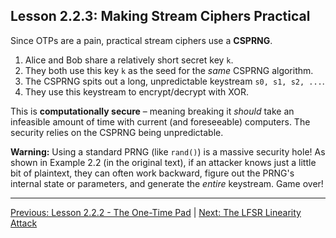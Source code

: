 ## Lesson 2.2.3: Making Stream Ciphers Practical

Since OTPs are a pain, practical stream ciphers use a **CSPRNG**.

1.  Alice and Bob share a relatively short secret key `k`.
2.  They both use this key `k` as the seed for the *same* CSPRNG algorithm.
3.  The CSPRNG spits out a long, unpredictable keystream `s0, s1, s2, ...`.
4.  They use this keystream to encrypt/decrypt with XOR.

This is **computationally secure** – meaning breaking it *should* take an infeasible amount of time with current (and foreseeable) computers. The security relies on the CSPRNG being unpredictable.

**Warning:** Using a standard PRNG (like `rand()`) is a massive security hole! As shown in Example 2.2 (in the original text), if an attacker knows just a little bit of plaintext, they can often work backward, figure out the PRNG's internal state or parameters, and generate the *entire* keystream. Game over!

---

[Previous: Lesson 2.2.2 - The One-Time Pad](ch02_otp.html) | [Next: The LFSR Linearity Attack](ch02_lfsr_attack.html) 